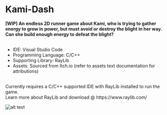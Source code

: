 # Kami-Dash #
 **[WIP] An endless 2D runner game about Kami, who is trying to gather energy to grow in power, but must avoid or destroy the blight in her way. Can she build enough energy to defeat the blight?** <br/>
 <br/>
 - IDE: Visual Studio Code <br/>
 - Programming Language: C/C++ <br/>
 - Supporting Library: RayLib <br/>
 - Assets: Sourced from Itch.io (refer to assets text documentation for attributions) <br/>
 <br/>
 Currently requires a C/C++ supported IDE with RayLib installed to run the game. <br/>
 Learn more about RayLib and download @ https://www.raylib.com/

![alt text](https://github.com/dev-tndang/dev-tndang-kamidash/blob/main/screenshots/Screenshot20231002_01.png?raw=true)
